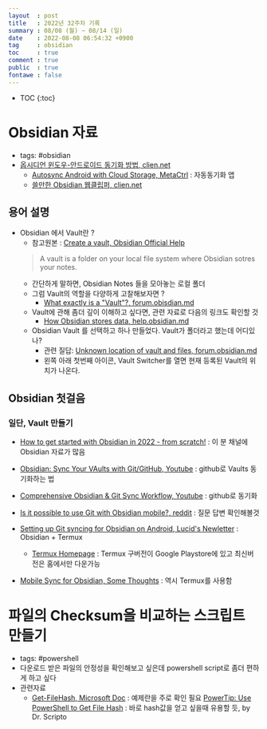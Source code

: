 ```yaml
---
layout  : post
title   : 2022년 32주차 기록
summary : 08/08 (월) ~ 08/14 (일)
date    : 2022-08-08 06:54:32 +0900
tag     : obsidian 
toc     : true
comment : true
public  : true
fontawe : false
---
```

* TOC
{:toc}

# Obsidian 자료

* tags: #obsidian
* [옵시디언 윈도우-안드로이드 동기화 방법, clien.net](https://www.clien.net/service/board/use/16467237#comment-head)
  * [Autosync Android with Cloud Storage, MetaCtrl](https://metactrl.com/) : 자동동기화 앱
  * [쓸만한 Obsidian 웹클립퍼, clien.net](https://www.clien.net/service/board/lecture/16394051)

## 용어 설명

* Obsidian 에서 Vault란 ?
  * 참고원본 : [Create a vault, Obsidian Official Help](https://help.obsidian.md/Getting+started/Create+a+vault) 
  > A vault is a folder on your local file system where Obsidian sotres your notes.
  * 간단하게 말하면, Obsidian Notes 들을 모아놓는 로컬 폴더
  * 그럼 Vault의 역할을 다양하게 고찰해보자면 ?
    * [What exactly is a "Vault"?, forum.obisdian.md](https://forum.obsidian.md/t/what-exactly-is-a-vault/4369/2)
  * Vault에 관해 좀더 깊이 이해하고 싶다면, 관련 자료로 다음의 링크도 확인할 것
    * [How Obsidian stores data, help.obsidian.md](https://help.obsidian.md/Advanced+topics/How+Obsidian+stores+data)
  * Obsidian Vault 를 선택하고 하나 만들었다. Vault가 폴더라고 했는데 어디있나?
    * 관련 질답: [Unknown location of vault and files, forum.obsidian.md](https://forum.obsidian.md/t/unknown-location-of-vault-and-files-but-obsidian-finds-them/25554)
    * 왼쪽 아래 첫번째 아이콘, Vault Switcher를 열면 현재 등록된 Vault의 위치가 나온다.

## Obsidian 첫걸음

### 일단, Vault 만들기

* [How to get started with Obsidian in 2022 - from scratch!](https://youtu.be/OUrOfIqvGS4) : 이 분 채널에 Obsidian 자료가 많음
* [Obsidian: Sync Your VAults with Git/GitHub, Youtube](https://youtu.be/H6ipjzaN2WY) : github로 Vaults 동기화하는 법

* [Comprehensive Obsidian & Git Sync Workflow, Youtube](https://youtu.be/qqsNNTkhK5Y) : github로 동기화
* [Is it possible to use Git with Obsidian mobile?, reddit](https://www.reddit.com/r/ObsidianMD/comments/ojclli/is_it_possible_to_use_git_with_obsidian_mobile/) : 질문 답변 확인해볼것
* [Setting up Git syncing for Obsidian on Android, Lucid's Newletter](https://lucidhacker.substack.com/p/setting-up-git-syncing-for-obsidian?r=oxefw&utm_campaign=post&utm_medium=web&utm_source=reddit) : Obsidian + Termux
  * [Termux Homepage](https://termux.dev/en/) : Termux 구버전이 Google Playstore에 있고 최신버전은 홈에서만 다운가능
* [Mobile Sync for Obsidian, Some Thoughts](https://werzum.github.io/tech/2022/02/13/Obsidian-Mobile-Sync.html) : 역시 Termux를 사용함

# 파일의 Checksum을 비교하는 스크립트 만들기

* tags: #powershell
* 다운로드 받은 파일의 안정성을 확인해보고 싶은데 powershell script로 좀더 편하게 하고 싶다
* 관련자료
  * [Get-FileHash, Microsoft Doc](https://docs.microsoft.com/en-us/powershell/module/microsoft.powershell.utility/get-filehash?view=powershell-7.2) : 예제란을 주로 확인 필요 
    [PowerTip: Use PowerShell to Get File Hash](https://devblogs.microsoft.com/scripting/powertip-use-powershell-to-get-file-hash/) : 바로 hash값을 얻고 싶을때 유용할 듯, by Dr. Scripto
